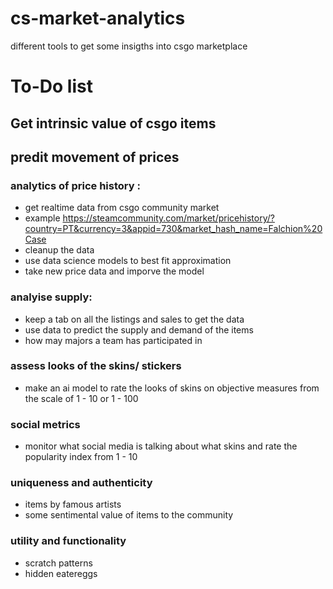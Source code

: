 # cs-market-analytics
different tools to get some insigths into csgo marketplace 

# To-Do list

## Get intrinsic value of csgo items

## predit movement of prices

### analytics of price history :
-   get realtime data from csgo community market 
-   example https://steamcommunity.com/market/pricehistory/?country=PT&currency=3&appid=730&market_hash_name=Falchion%20Case
-   cleanup the data
-   use data science models to best fit approximation
-   take new price data and imporve the model

### analyise supply:
-   keep a tab on all the listings and sales to get the data
-   use data to predict the supply and demand of the items
-   how may majors a team has participated in

### assess looks of the skins/ stickers
- make an ai model to rate the looks of skins on objective measures from the scale of 1 - 10 or 1 - 100

### social metrics 
- monitor what social media is talking about what skins and rate the popularity index from 1 - 10

### uniqueness and authenticity
- items by famous artists
- some sentimental value of items to the community

### utility and functionality
- scratch patterns
- hidden eatereggs
